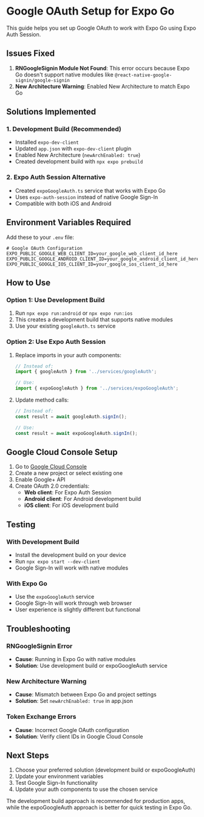 # Google OAuth Setup for Expo Go

This guide helps you set up Google OAuth to work with Expo Go using Expo Auth Session.

## Issues Fixed

1. **RNGoogleSignin Module Not Found**: This error occurs because Expo Go doesn't support native modules like `@react-native-google-signin/google-signin`
2. **New Architecture Warning**: Enabled New Architecture to match Expo Go

## Solutions Implemented

### 1. Development Build (Recommended)
- Installed `expo-dev-client`
- Updated `app.json` with `expo-dev-client` plugin
- Enabled New Architecture (`newArchEnabled: true`)
- Created development build with `npx expo prebuild`

### 2. Expo Auth Session Alternative
- Created `expoGoogleAuth.ts` service that works with Expo Go
- Uses `expo-auth-session` instead of native Google Sign-In
- Compatible with both iOS and Android

## Environment Variables Required

Add these to your `.env` file:

```env
# Google OAuth Configuration
EXPO_PUBLIC_GOOGLE_WEB_CLIENT_ID=your_google_web_client_id_here
EXPO_PUBLIC_GOOGLE_ANDROID_CLIENT_ID=your_google_android_client_id_here
EXPO_PUBLIC_GOOGLE_IOS_CLIENT_ID=your_google_ios_client_id_here
```

## How to Use

### Option 1: Use Development Build
1. Run `npx expo run:android` or `npx expo run:ios`
2. This creates a development build that supports native modules
3. Use your existing `googleAuth.ts` service

### Option 2: Use Expo Auth Session
1. Replace imports in your auth components:
   ```typescript
   // Instead of:
   import { googleAuth } from '../services/googleAuth';
   
   // Use:
   import { expoGoogleAuth } from '../services/expoGoogleAuth';
   ```

2. Update method calls:
   ```typescript
   // Instead of:
   const result = await googleAuth.signIn();
   
   // Use:
   const result = await expoGoogleAuth.signIn();
   ```

## Google Cloud Console Setup

1. Go to [Google Cloud Console](https://console.cloud.google.com/)
2. Create a new project or select existing one
3. Enable Google+ API
4. Create OAuth 2.0 credentials:
   - **Web client**: For Expo Auth Session
   - **Android client**: For Android development build
   - **iOS client**: For iOS development build

## Testing

### With Development Build
- Install the development build on your device
- Run `npx expo start --dev-client`
- Google Sign-In will work with native modules

### With Expo Go
- Use the `expoGoogleAuth` service
- Google Sign-In will work through web browser
- User experience is slightly different but functional

## Troubleshooting

### RNGoogleSignin Error
- **Cause**: Running in Expo Go with native modules
- **Solution**: Use development build or expoGoogleAuth service

### New Architecture Warning
- **Cause**: Mismatch between Expo Go and project settings
- **Solution**: Set `newArchEnabled: true` in app.json

### Token Exchange Errors
- **Cause**: Incorrect Google OAuth configuration
- **Solution**: Verify client IDs in Google Cloud Console

## Next Steps

1. Choose your preferred solution (development build or expoGoogleAuth)
2. Update your environment variables
3. Test Google Sign-In functionality
4. Update your auth components to use the chosen service

The development build approach is recommended for production apps, while the expoGoogleAuth approach is better for quick testing in Expo Go.









